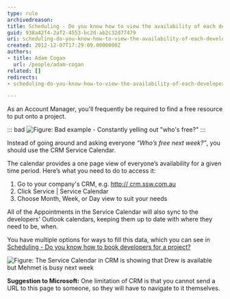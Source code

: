 ```yaml
---
type: rule
archivedreason: 
title: Scheduling - Do you know how to view the availability of each developer? (Resource Scheduling)
guid: 938a42f4-2af2-4553-bc2d-ab2c32d77479
uri: scheduling-do-you-know-how-to-view-the-availability-of-each-developer-resource-scheduling
created: 2012-12-07T17:29:09.0000000Z
authors:
- title: Adam Cogan
  url: /people/adam-cogan
related: []
redirects:
- scheduling-do-you-know-how-to-view-the-availability-of-each-developer-(resource-scheduling)

---
```


As an Account Manager, you'll frequently be required to find a free resource to put onto a project.

::: bad
![Figure: Bad example - Constantly yelling out "who's free?"](yelling-whos-free.jpg)
:::

Instead of going around and asking everyone _“Who’s free next week?”_, you should use the CRM Service Calendar.

The calendar provides a one page view of everyone’s availability for a given time period. Here’s what you need to do to access it:

<!--endintro-->

1. Go to your company's CRM, e.g. [http:// crm.ssw.com.au](http://crm.ssw.com.au)
2. Click Service | Service Calendar
3. Choose Month, Week, or Day view to suit your needs


All of the Appointments in the Service Calendar will also sync to the developers' Outlook calendars, keeping them up to date with where they need to be, when.

You have multiple options for ways to fill this data, which you can see in [Scheduling - Do you know how to book developers for a project?](/scheduling-do-you-know-how-to-book-developers-for-a-project)

![Figure: The Service Calendar in CRM is showing that Drew is available but Mehmet is busy next week](CRMServiceCalendar.jpg)  
 
**Suggestion to Microsoft:** One limitation of CRM is that you cannot send a URL to this page to someone, so they will have to navigate to it themselves.
